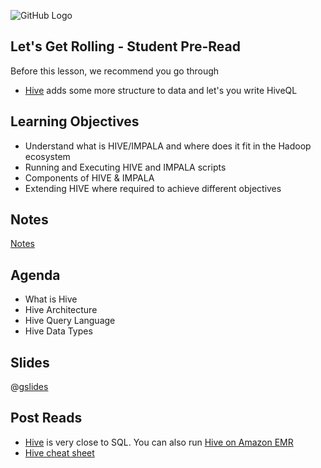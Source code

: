 ![GitHub Logo](https://s3.ap-south-1.amazonaws.com/greyatom-social/logo.png)

## Let's Get Rolling - Student Pre-Read
Before this lesson, we recommend you go through
* [Hive](http://hive.apache.org/) adds some more structure to data and let's you write HiveQL

## Learning Objectives
* Understand what is HIVE/IMPALA and where does it fit in the Hadoop ecosystem
* Running and Executing HIVE and IMPALA scripts
* Components of HIVE & IMPALA
* Extending HIVE where required to achieve different objectives

## Notes
[Notes](https://github.com/commit-live-students/big-data-day-4/tree/master/notes)

## Agenda
* What is Hive
* Hive Architecture
* Hive Query Language
* Hive Data Types

## Slides
@[gslides](11fUV6sRhWSC07A4-ndT9u7BbtEQLfb2WO9Rtl_mzKdM)


## Post Reads
* [Hive](https://cwiki.apache.org/confluence/display/Hive/LanguageManual) is very close to SQL. You can also run [Hive on Amazon EMR](http://docs.aws.amazon.com/ElasticMapReduce/latest/DeveloperGuide/emr-hive.html)
* [Hive cheat sheet](https://www.qubole.com/resources/hive-function-cheat-sheet/)
